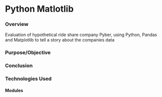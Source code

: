 # Python Matlotlib

### Overview

Evaluation of hypothetical ride share company Pyber, using Python, Pandas and Matplotlib to tell a story about the companies data

### Purpose/Objective



### Conclusion


### Technologies Used


#### Modules